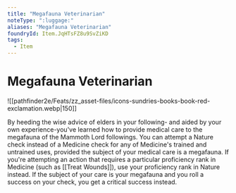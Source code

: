 ```yaml
---
title: "Megafauna Veterinarian"
noteType: ":luggage:"
aliases: "Megafauna Veterinarian"
foundryId: Item.JqHTsFZ8u9SvZiKD
tags:
  - Item
---
```


# Megafauna Veterinarian
![[pathfinder2e/Feats/zz_asset-files/icons-sundries-books-book-red-exclamation.webp|150]]

By heeding the wise advice of elders in your following- and aided by your own experience-you've learned how to provide medical care to the megafauna of the Mammoth Lord followings. You can attempt a Nature check instead of a Medicine check for any of Medicine's trained and untrained uses, provided the subject of your medical care is a megafauna. If you're attempting an action that requires a particular proficiency rank in Medicine (such as [[Treat Wounds]]), use your proficiency rank in Nature instead. If the subject of your care is your megafauna and you roll a success on your check, you get a critical success instead.
